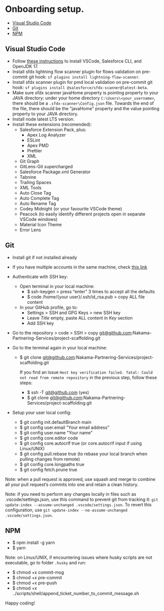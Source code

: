 # Onboarding setup.

- [Visual Studio Code](#visual-studio-code)
- [Git](#git)
- [NPM](#npm)

## Visual Studio Code

- Follow [these instructions](https://developer.salesforce.com/tools/vscode/en/getting-started/install) to install VSCode, Salesforce CLI, and OpenJDK 17.
- Install sfdx lightning flow scanner plugin for flows validation on pre-commit git hook: `sf plugins install lightning-flow-scanner`.
- Install sfdx scanner plugin for pmd local validation on pre-commit git hook: `sf plugins install @salesforce/sfdx-scanner@latest-beta`.
- Make sure sfdx scanner javaHome property is pointing property to your JAVA directory: under your home directory `C:\Users\<your_username>`, there should be a `.sfdx-scanner\Config.json` file. Towards the end of the file, there should be the "javaHome" property and the value pointing property to your JAVA directory.
- Install node latest LTS version.
- Install these extensions (recomended):
  - Salesforce Extension Pack, plus:
    - Apex Log Analyzer
    - ESLint
    - Apex PMD
    - Prettier
    - XML
  - Git Graph
  - GitLens-Git supercharged
  - Salesforce Package.xml Generator
  - Tabnine
  - Trailing Spaces
  - XML Tools
  - Auto Close Tag
  - Auto Complete Tag
  - Auto Rename Tag
  - Codey Midnight (or your favourite VSCode theme)
  - Peacock (to easily identify different projects open in separate VSCode windows)
  - Material Icon Theme
  - Error Lens

## Git

- Install git if not installed already
- If you have multiple accounts in the same machine, check [this link](https://gist.github.com/rahularity/86da20fe3858e6b311de068201d279e3)
- Authenticate with SSH key:
  - Open terminal in your local machine:
    - $ ssh-keygen > press “enter” 3 times to accept all the defaults
    - $ code /home/{your user}/.ssh/id_rsa.pub > copy ALL file content
  - In your GitHub profile, go to:
    - Settings > SSH and GPG Keys > new SSH key
    - Leave _Title_ empty, paste ALL content in _Key_ section
    - Add SSH key
- Go to the repository > code > SSH > copy git@github.com:Nakama-Partnering-Services/project-scaffolding.git
- Go to the terminal again in your local machine:

  - $ git clone git@github.com:Nakama-Partnering-Services/project-scaffolding.git

    If you find an issue `Host key verification failed. fatal: Could not read from remote repository` in the previous step, follow these steps:

    - $ ssh -T git@github.com (yes)
    - $ git clone git@github.com:Nakama-Partnering-Services/project-scaffolding.git

- Setup your user local config:
  - $ git config init.defaultBranch main
  - $ git config user.email "Your email address”
  - $ git config user.name "Your name”
  - $ git config core.editor code
  - $ git config core.autocrlf true (or core.autocrlf input if using Linux/UNIX)
  - $ git config pull.rebase true (to rebase your local branch when pulling changes from remote)
  - $ git config core.longpaths true
  - $ git config fetch.prune true

Note: when a pull request is approved, use squash and merge to combine all your pull request’s commits into one and retain a clean history.

Note: if you need to perform any changes locally in files such as .vscode/settings.json, use this command to prevent git from tracking it: `git update-index --assume-unchanged .vscode/settings.json`. To revert this configuration, use `git update-index --no-assume-unchanged .vscode/settings.json`.

## NPM

- $ npm install -g yarn
- $ yarn

Note: on Linux/UNIX, if encountering issues where husky scripts are not executable, go to folder `.husky` and run:

- $ chmod +x commit-msg
- $ chmod +x pre-commit
- $ chmod +x pre-push
- $ chmod +x ../scripts/shell/append_ticket_number_to_commit_message.sh

Happy coding!
